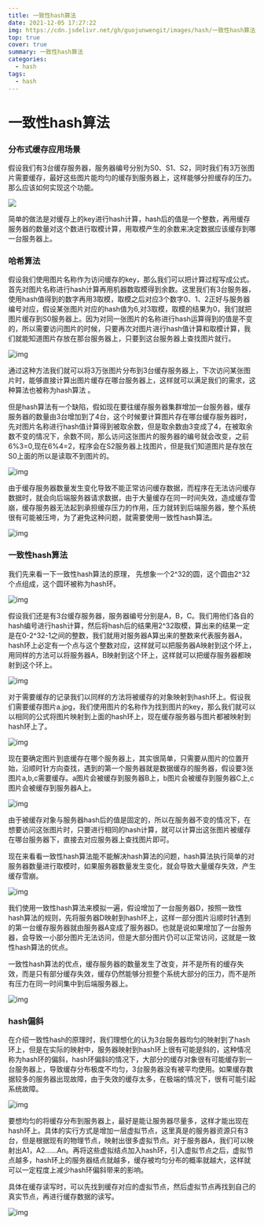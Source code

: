 ```yaml
---
title: 一致性hash算法
date: 2021-12-05 17:27:22
img: https://cdn.jsdelivr.net/gh/guojunwengit/images/hash/一致性hash算法.jpg
top: true
cover: true
summary: 一致性hash算法
categories:
  - hash
tags:
  - hash
---
```


# 一致性hash算法

### 分布式缓存应用场景

假设我们有3台缓存服务器，服务器编号分别为S0、S1、S2，同时我们有3万张图片需要缓存，最好这些图片能均匀的缓存到服务器上，这样能够分担缓存的压力。那么应该如何实现这个功能。

![](https://cdn.jsdelivr.net/gh/guojunwengit/images/hash/20211205201655.png)

简单的做法是对缓存上的key进行hash计算，hash后的值是一个整数，再用缓存服务器的数量对这个数进行取模计算，用取模产生的余数来决定数据应该缓存到哪一台服务器上。

### 哈希算法

假设我们使用图片名称作为访问缓存的key，那么我们可以把计算过程写成公式。首先对图片名称进行hash计算再用机器数取模得到余数。这里我们有3台服务器，使用hash值得到的数字再用3取模，取模之后对应3个数字0、1、2正好与服务器编号对应，假设某张图片对应的hash值为6,对3取模，取模的结果为0，我们就把图片缓存到S0服务器上。因为对同一张图片的名称进行hash运算得到的值是不变的，所以需要访问图片的时候，只要再次对图片进行hash值计算和取模计算，我们就能知道图片存放在那台服务器上，只要到这台服务器上查找图片就行。



![img](https://cdn.jsdelivr.net/gh/guojunwengit/images/hash/20211205203024.png)



通过这种方法我们就可以将3万张图片分布到3台缓存服务器上，下次访问某张图片时，能够直接计算出图片缓存在哪台服务器上，这样就可以满足我们的需求，这种算法也被称为hash算法 。

但是hash算法有一个缺陷，假如现在要往缓存服务器集群增加一台服务器，缓存服务器的数量由3台增加到了4台，这个时候要计算图片存在哪台缓存服务器时，先对图片名称进行hash值计算得到被取余数，但是取余数由3变成了4，在被取余数不变的情况下，余数不同，那么访问这张图片的服务器的编号就会改变，之前6%3=0,现在6%4=2，程序会在S2服务器上找图片，但是我们知道图片是存放在S0上面的所以是读取不到图片的。



![img](https://cdn.jsdelivr.net/gh/guojunwengit/images/hash/20211205204002.png)



由于缓存服务器数量发生变化导致不能正常访问缓存数据，而程序在无法访问缓存数据时，就会向后端服务器请求数据，由于大量缓存在同一时间失效，造成缓存雪崩，缓存服务器无法起到承担缓存压力的作用，压力就转到后端服务器，整个系统很有可能被压垮，为了避免这种问题，就需要使用一致性hash算法。



![img](https://cdn.jsdelivr.net/gh/guojunwengit/images/hash/20211205204350.png)



### 一致性hash算法

我们先来看一下一致性hash算法的原理， 先想象一个2^32的圆，这个圆由2^32个点组成，这个圆环被称为hash环。



![img](https://cdn.jsdelivr.net/gh/guojunwengit/images/hash/20211205204745.png)



假设我们还是有3台缓存服务器，服务器编号分别是A，B，C。我们用他们各自的hash编号进行hash计算，然后将hash后的结果用2^32取模，算出来的结果一定是在0-2^32-1之间的整数，我们就用对服务器A算出来的整数来代表服务器A，hash环上必定有一个点与这个整数对应，这样就可以把服务器A映射到这个环上，用同样的方法可以将服务器A，B映射到这个环上，这样就可以把缓存服务器都映射到这个环上。



![img](https://cdn.jsdelivr.net/gh/guojunwengit/images/hash/20211205205358.png)



对于需要缓存的记录我们以同样的方法将被缓存的对象映射到hash环上。假设我们需要缓存图片a.jpg，我们使用图片的名称作为找到图片的key，那么我们就可以以相同的公式将图片映射到上面的hash环上，现在缓存服务器与图片都被映射到hash环上了。



![img](https://cdn.jsdelivr.net/gh/guojunwengit/images/hash/20211205205800.png)



现在要确定图片到底缓存在哪个服务器上，其实很简单，只需要从图片的位置开始，沿顺时针方向查找，遇到的第一个服务器就是数据缓存的服务器，假设要3张图片a,b,c需要缓存。a图片会被缓存到服务器B上，b图片会被缓存到服务器C上,c图片会被缓存到服务器A上。



![img](https://cdn.jsdelivr.net/gh/guojunwengit/images/hash/20211205210216.png)



由于被缓存对象与服务器hash后的值是固定的，所以在服务器不变的情况下，在想要访问这张图片时，只要进行相同的hash计算，就可以计算出这张图片被缓存在哪台服务器下，直接去对应服务器上查找图片即可。

现在来看看一致性hash算法能不能解决hash算法的问题，hash算法执行简单的对服务器数量进行取模时，如果服务器数量发生变化，就会导致大量缓存失效，产生缓存雪崩。



![img](https://cdn.jsdelivr.net/gh/guojunwengit/images/hash/20211205210919.png)



我们使用一致性hash算法来模拟一遍，假设增加了一台服务器D，按照一致性hash算法的规则，先将服务器D映射到hash环上，这样一部分图片沿顺时针遇到的第一台缓存服务器就由服务器A变成了服务器D。也就是说如果增加了一台服务器，会导致一小部分图片无法访问，但是大部分图片仍可以正常访问，这就是一致性hash算法的优点。

一致性hash算法的优点，缓存服务器的数量发生了改变，并不是所有的缓存失效，而是只有部分缓存失效，缓存仍然能够分担整个系统大部分的压力，而不是所有压力在同一时间集中到后端服务器上。



![img](https://cdn.jsdelivr.net/gh/guojunwengit/images/hash/20211205211536.png)



### hash偏斜

在介绍一致性hash的原理时，我们理想化的认为3台服务器均匀的映射到了hash环上，但是在实际的映射中，服务器映射到hash环上很有可能是斜的，这种情况称为hash环的偏斜，hash环偏斜的情况下，大部分的缓存对象很有可能缓存到一台服务器上，导致缓存分布极度不均匀，3台服务器没有被平均使用。如果缓存数据较多的服务器出现故障，由于失效的缓存太多，在极端的情况下，很有可能引起系统故障。



![img](https://cdn.jsdelivr.net/gh/guojunwengit/images/hash/20211205212235.png)



要想均匀的将缓存分布到服务器上，最好是能让服务器尽量多，这样才能出现在hash环上。具体的实行方式是增加一层虚拟节点，这里真是的服务器资源只有3台，但是根据现有的物理节点，映射出很多虚拟节点。对于服务器A，我们可以映射出A1，A2……An。再将这些虚拟结点加入hash环，引入虚拟节点之后，虚拟节点越多，hash环上的服务器结点就越多，缓存被均匀分布的概率就越大，这样就可以一定程度上减少hash环偏斜带来的影响。

具体在缓存读写时，可以先找到缓存对应的虚拟节点，然后虚拟节点再找到自己的真实节点，再进行缓存数据的读写。



![img](https://cdn.jsdelivr.net/gh/guojunwengit/images/hash/20211205212655.png)

